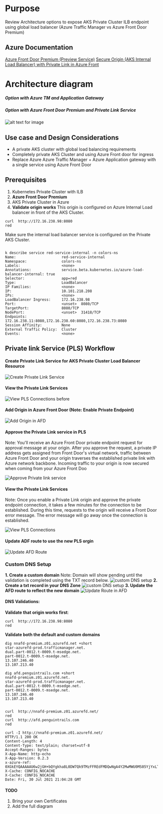 # Purpose

Review Architecture options to expose AKS Private Cluster ILB endpoint using global load balancer (Azure Traffic Manager vs Azure Front Door Premium)

## Azure Documentation

[Azure Front Door Premium (Preview Service)](https://docs.microsoft.com/en-us/azure/frontdoor/standard-premium/)
[Secure Origin (AKS Internal Load Balancer) with Private Link in Azure Front](https://docs.microsoft.com/en-us/azure/frontdoor/standard-premium/concept-private-link)

# Architecture diagram

##### Option with Azure TM and Application Gateway

##### Option with Azure Front Door Premium and Private Link Service

![alt text for image](images/afd-premium-aks-private-cluster.png)

## Use case and Design Considerations

- A private AKS cluster with global load balancing requirements
- Completely private AKS Cluster and using Azure Front door for ingress
- Replace Azure Azure Traffic Manager + Azure Application gateway with a single service using Azure Front Door

## Prerequisites

1. Kubernetes Private Cluster with ILB
2. **Azure Front Door Premium**
3. AKS Private Cluster in Azure
4. **Validate origin works**
   This origin is configured on Azure Internal Load balancer in front of the AKS Cluster.

```
curl  http://172.16.238.98:8080
red
```

Make sure the internal load balancer service is configured on the Private AKS Cluster.

```

k describe service red-service-internal -n colors-ns
Name:                     red-service-internal
Namespace:                colors-ns
Labels:                   <none>
Annotations:              service.beta.kubernetes.io/azure-load-balancer-internal: true
Selector:                 app=red
Type:                     LoadBalancer
IP Families:              <none>
IP:                       10.101.218.208
IPs:                      <none>
LoadBalancer Ingress:     172.16.238.98
Port:                     <unset>  8080/TCP
TargetPort:               8080/TCP
NodePort:                 <unset>  31418/TCP
Endpoints:                172.16.238.11:8080,172.16.238.60:8080,172.16.238.73:8080
Session Affinity:         None
External Traffic Policy:  Cluster
Events:                   <none>

```

## Private link Service (PLS) Workflow

#### Create Private Link Service for AKS Private Cluster Load Balancer Resource

![Create Private Link Service](images/aks-private-cluster-pls.png)

#### View the Private Link Services

![View PLS Connections before](images/pls-before.png)

#### Add Origin in Azure Front Door (Note: Enable Private Endpoint)

![Add Origin in AFD](images/afd-add-origin.png)

#### Approve the Private Link service in PLS

Note: You'll receive an Azure Front Door private endpoint request for approval message at your origin. After you approve the request, a private IP address gets assigned from Front Door's virtual network, traffic between Azure Front Door and your origin traverses the established private link with Azure network backbone. Incoming traffic to your origin is now secured when coming from your Azure Front Doo

![Approve Private link service](images/approve-pls.png)

#### View the Private Link Services

Note: Once you enable a Private Link origin and approve the private endpoint connection, it takes a few minutes for the connection to be established. During this time, requests to the origin will receive a Front Door error message. The error message will go away once the connection is established.

![View PLS Connections](images/pls-after.png)

#### Update ADF route to use the new PLS orgin

![Update AFD Route](images/update-route.png)

### Custom DNS Setup

**1. Create a custom domain**
Note: Domain will show pending until the validation is completed using the TXT record below.
![custom DNS setup](images/validate-custom-domain.png)
**2. Create a txt record in your DNS Zone**
![custom DNS setup](images/custom-domain-dns.png)
**3. Update the AFD route to reflect the new domain**
![Update Route in AFD](images/route-domains.png)

#### DNS Validations:

**Validate that origin works first**:

```
curl  http://172.16.238.98:8080
red

```

**Validate both the default and custom domains**

```
dig nnafd-premium.z01.azurefd.net +short
star-azurefd-prod.trafficmanager.net.
dual.part-0012.t-0009.t-msedge.net.
part-0012.t-0009.t-msedge.net.
13.107.246.40
13.107.213.40

dig afd.penguintrails.com +short
nnafd-premium.z01.azurefd.net.
star-azurefd-prod.trafficmanager.net.
dual.part-0012.t-0009.t-msedge.net.
part-0012.t-0009.t-msedge.net.
13.107.246.40
13.107.213.40


curl  http://nnafd-premium.z01.azurefd.net/
red
curl  http://afd.penguintrails.com
red

curl -I http://nnafd-premium.z01.azurefd.net/
HTTP/1.1 200 OK
Content-Length: 4
Content-Type: text/plain; charset=utf-8
Accept-Ranges: bytes
X-App-Name: http-echo
X-App-Version: 0.2.3
x-azure-ref: 0XGkEYQAAAAAU6w2jGH+bQYgkha8L0DW7Qk9TMzFFREdFMDQwNgA4Y2MwMWU0MS05YjYxLTRjNDItODExNi0wOWVjOTExZmFmOGI=
X-Cache: CONFIG_NOCACHE
X-Cache: CONFIG_NOCACHE
Date: Fri, 30 Jul 2021 21:04:28 GMT

```

#### TODO

1. Bring your own Certificates
2. Add the full diagram
